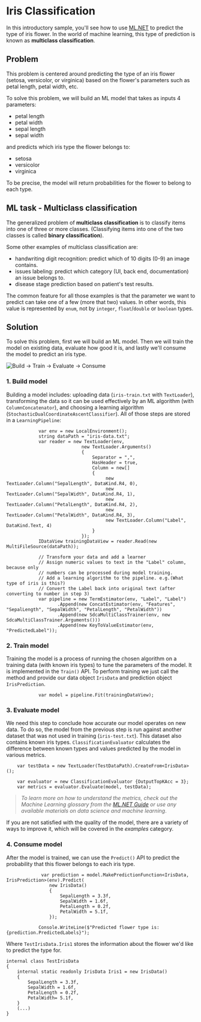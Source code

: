 ﻿# Iris Classification
In this introductory sample, you'll see how to use [ML.NET](https://www.microsoft.com/net/learn/apps/machine-learning-and-ai/ml-dotnet) to predict the type of iris flower. In the world of machine learning, this type of prediction is known as **multiclass classification**.

## Problem
This problem is centered around predicting the type of an iris flower (setosa, versicolor, or virginica) based on the flower's parameters such as petal length, petal width, etc.

To solve this problem, we will build an ML model that takes as inputs 4 parameters: 
* petal length
* petal width
* sepal length
* sepal width

and predicts which iris type the flower belongs to:
* setosa
* versicolor
* virginica

To be precise, the model will return probabilities for the flower to belong to each type.

## ML task - Multiclass classification
The generalized problem of **multiclass classification** is to classify items into one of three or more classes. (Classifying items into one of the two classes is called **binary classification**).

Some other examples of multiclass classification are:
* handwriting digit recognition: predict which of 10 digits (0-9) an image contains.
* issues labeling: predict which category (UI, back end, documentation) an issue belongs to.
* disease stage prediction based on patient's test results.

The common feature for all those examples is that the parameter we want to predict can take one of a few (more that two) values. In other words, this value is represented by `enum`, not by `integer`, `float`/`double` or `boolean` types.

## Solution
To solve this problem, first we will build an ML model. Then we will train the model on existing data, evaluate how good it is, and lastly we'll consume the model to predict an iris type.

![Build -> Train -> Evaluate -> Consume](../../../../../master/samples/csharp/getting-started/shared_content/modelpipeline.png)

### 1. Build model

Building a model includes: uploading data (`iris-train.txt` with `TextLoader`), transforming the data so it can be used effectively by an ML algorithm (with `ColumnConcatenator`), and choosing a learning algorithm (`StochasticDualCoordinateAscentClassifier`). All of those steps are stored in a `LearningPipeline`:
```CSharp
            var env = new LocalEnvironment();
            string dataPath = "iris-data.txt";
            var reader = new TextLoader(env,
                            new TextLoader.Arguments()
                            {
                                Separator = ",",
                                HasHeader = true,
                                Column = new[]
                                {
                                     new TextLoader.Column("SepalLength", DataKind.R4, 0),
                                     new TextLoader.Column("SepalWidth", DataKind.R4, 1),
                                     new TextLoader.Column("PetalLength", DataKind.R4, 2),
                                     new TextLoader.Column("PetalWidth", DataKind.R4, 3),
                                     new TextLoader.Column("Label", DataKind.Text, 4)
                                }
                            });
            IDataView trainingDataView = reader.Read(new MultiFileSource(dataPath));

            // Transform your data and add a learner
            // Assign numeric values to text in the "Label" column, because only
            // numbers can be processed during model training.
            // Add a learning algorithm to the pipeline. e.g.(What type of iris is this?)
            // Convert the Label back into original text (after converting to number in step 3)
            var pipeline = new TermEstimator(env, "Label", "Label")
                   .Append(new ConcatEstimator(env, "Features", "SepalLength", "SepalWidth", "PetalLength", "PetalWidth"))
                   .Append(new SdcaMultiClassTrainer(env, new SdcaMultiClassTrainer.Arguments()))
                   .Append(new KeyToValueEstimator(env, "PredictedLabel"));  
```
### 2. Train model
Training the model is a process of running the chosen algorithm on a training data (with known iris types) to tune the parameters of the model. It is implemented in the `Train()` API. To perform training we just call the method and provide our data object  `IrisData` and  prediction object `IrisPrediction`.
```CSharp
            var model = pipeline.Fit(trainingDataView);
```
### 3. Evaluate model
We need this step to conclude how accurate our model operates on new data. To do so, the model from the previous step is run against another dataset that was not used in training (`iris-test.txt`). This dataset also contains known iris types. `ClassificationEvaluator` calculates the difference between known types and values predicted by the model in various metrics.
```CSharp
    var testData = new TextLoader(TestDataPath).CreateFrom<IrisData>();

    var evaluator = new ClassificationEvaluator {OutputTopKAcc = 3};
    var metrics = evaluator.Evaluate(model, testData);
```
>*To learn more on how to understand the metrics, check out the Machine Learning glossary from the [ML.NET Guide](https://docs.microsoft.com/en-us/dotnet/machine-learning/) or use any available materials on data science and machine learning*.

If you are not satisfied with the quality of the model, there are a variety of ways to improve it, which will be covered in the *examples* category.
### 4. Consume model
After the model is trained, we can use the `Predict()` API to predict the probability that this flower belongs to each iris type. 

```CSharp
             var prediction = model.MakePredictionFunction<IrisData, IrisPrediction>(env).Predict(
                new IrisData()
                {
                    SepalLength = 3.3f,
                    SepalWidth = 1.6f,
                    PetalLength = 0.2f,
                    PetalWidth = 5.1f,
                });

            Console.WriteLine($"Predicted flower type is: {prediction.PredictedLabels}");
```
Where `TestIrisData.Iris1` stores the information about the flower we'd like to predict the type for.
```CSharp
internal class TestIrisData
{
    internal static readonly IrisData Iris1 = new IrisData()
    {
        SepalLength = 3.3f,
        SepalWidth = 1.6f,
        PetalLength = 0.2f,
        PetalWidth= 5.1f,
    }
    (...)
}
```

